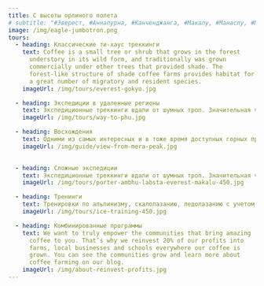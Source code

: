 ```yaml
---
title: C высоты орлиного полета
# subtitle: "#Эверест, #Аннапурна, #Канченджанга, #Макалу, #Манаслу, #Мера пик, #Айленд пик, #Лобуче, #Долпо, #Дармодар, #Мустанг и другие Гималаи"
image: /img/eagle-jumbotron.png
tours:
  - heading: Классические ти-хаус треккинги
    text: Coffee is a small tree or shrub that grows in the forest
      understory in its wild form, and traditionally was grown
      commercially under other trees that provided shade. The
      forest-like structure of shade coffee farms provides habitat for
      a great number of migratory and resident species.
    imageUrl: /img/tours/everest-gokyo.jpg

  - heading: Экспедиции в удаленные регионы
    text: Экспедиционные треккинги вдали от шумных троп. Значительная часть пути проходит в автономном режиме. Проживание в палатких и своей кухней. Рад маршрутов проходит через высокие (до 6000 метров и выше) перевалов.
    imageUrl: /img/tours/way-to-phu.jpg

  - heading: Восхождения
    text: Одними из самых интересных и в тоже время доступных горных программ в Непале являются восхождения на шеститысячники. Некоторые маршруты по-настоящему трудны и требуют спортивной квалификации. Другие, не требуя от участников специальных знаний и навыков кроме хорошей физической формы, и здоровья, позволяют совершить восхождение на вершины свыше 6000 метров. Всегда можно выбрать по своему уровню и возможностям. Сходить на популярные вершины или устроить восхождение в экспедиционном стиле на редко посещаемые и почти неизвестные пики. Те, кто интересуется восхождениями в Непале наверняка слышали такие названия как пик Мера, пик Айлед, Лобуче. Это наиболее популярные и доступные для восхождения вершин. Есть и много других, менее известных, но в чем до даже более интересных для восхождения пиков.
    imageUrl: /img/guide/view-from-mera-peak.jpg
    

  - heading: Сложные экспедиции
    text: Экспедиционные треккинги вдали от шумных троп. Значительная часть пути проходит в автономном режиме. Проживание в палатких и своей кухней. Рад маршрутов проходит через высокие (до 6000 метров и выше) перевалов.
    imageUrl: /img/tours/porter-ambhu-labsta-everest-makalu-450.jpg

  - heading: Тренинги
    text: Тренировки по альпинизму, скалолазанию, ледолазанию с учетом местной специфики. Подготовка и функциональная акклиматизация для высотных восхождений в популярных горных регионах с видами на Эверест, Ама-Даблан, Аннапурну и другие Гималаи.
    imageUrl: /img/tours/ice-training-450.jpg

  - heading: Комбинированные программы
    text: We want to truly empower the communities that bring amazing
      coffee to you. That’s why we reinvest 20% of our profits into
      farms, local businesses and schools everywhere our coffee is
      grown. You can see the communities grow and learn more about
      coffee farming on our blog.
    imageUrl: /img/about-reinvest-profits.jpg
---
```

